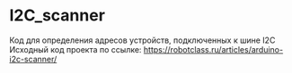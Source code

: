 # I2C_scanner
Код для определения адресов устройств, подключенных к шине I2C
Исходный код проекта по ссылке: https://robotclass.ru/articles/arduino-i2c-scanner/
